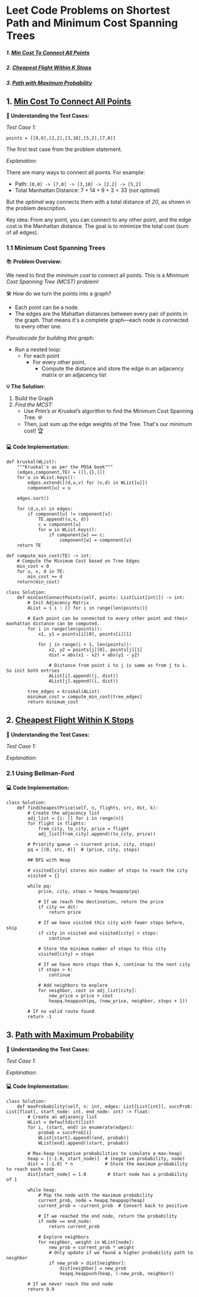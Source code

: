 # Leet Code Problems on Shortest Path and Minimum Cost Spanning Trees

##### 1. [Min Cost To Connect All Points](#1-min-cost-to-connect-all-points-1)
##### 2. [Cheapest Flight Within K Stops](#2-cheapest-flight-within-k-stops-1)
##### 3. [Path with Maximum Probability](#3-path-with-maximum-probability-1)

## 1. [Min Cost To Connect All Points](https://leetcode.com/problems/min-cost-to-connect-all-points/description/)

**🎯 Understanding the Test Cases:**

*Test Case 1:*

`points = [[0,0],[2,2],[3,10],[5,2],[7,0]]`

The first test case from the problem statement. 

*Explanation:*

There are many ways to connect all points. For example:
- Path: `[0,0] -> [7,0] -> [3,10] -> [2,2] -> [5,2]`
- Total Manhattan Distance: $7 + 14 + 9 + 3 = 33$ (not optimal)

But the *optimal* way connects them with a total distance of *20*, as shown in the problem description. 

Key idea: From any point, you can connect to any other point, and the edge cost is the Manhattan distance. The goal is to minimize the total cost (sum of all edges).

### 1.1 Minimum Cost Spanning Trees 

📚 **Problem Overview:**

We need to find the *minimum cost* to connect all points. This is a *Minimum Cost Spanning Tree (MCST)* problem! 

🛠️ How do we turn the points into a graph?

- Each point can be a node. 
- The edges are the Mahattan distances between every pair of points in the graph. That means it's a complete graph—each node is connected to every other one.

*Pseudocode for building this graph:*

- Run a nested loop:
    - For each point
        - For every other point, 
            - Compute the distance and store the edge in an adjacency matrix or an adjacency list

**💡 The Solution:**

1. Build the Graph
2. *Find the MCST:*
   - Use *Prim’s* or *Kruskal’s* algorithm to find the Minimum Cost Spanning Tree. 🌐 
   - Then, just sum up the edge weights of the Tree. That's our minimum cost! 🏆


#### 💻 Code Implementation:
```
def kruskal(WList):
    """Kruskal's as per the PDSA book"""
    (edges,component,TE) = ([],{},[])
    for u in WList.keys():
        edges.extend([(d,u,v) for (v,d) in WList[u]])
        component[u] = u

    edges.sort()

    for (d,u,v) in edges:
        if component[u] != component[v]:
            TE.append((u,v, d))
            c = component[u]
            for w in WList.keys():
                if component[w] == c:
                    component[w] = component[v]
    return TE

def compute_min_cost(TE) -> int:
    # Compute the Minimum Cost based on Tree Edges
    min_cost = 0
    for u, v, d in TE:
        min_cost += d
    return(min_cost)

class Solution:
    def minCostConnectPoints(self, points: List[List[int]]) -> int:
        # Init Adjacency Matrix
        AList = { i : [] for i in range(len(points))}

        # Each point can be connected to every other point and their manhattan distance can be computed.
        for i in range(len(points)):
            x1, y1 = points[i][0], points[i][1]

            for j in range(i + 1, len(points)):
                x2, y2 = points[j][0], points[j][1]
                dist = abs(x1 - x2) + abs(y1 - y2)

                # Distance from point i to j is same as from j to i. So init both entries
                AList[i].append((j, dist))
                AList[j].append((i, dist))

        tree_edges = kruskal(AList)
        minimum_cost = compute_min_cost(tree_edges)
        return minimum_cost
```



## 2. [Cheapest Flight Within K Stops](https://leetcode.com/problems/cheapest-flights-within-k-stops/description/)

**🎯 Understanding the Test Cases:**

*Test Case 1:*

*Explanation:*


### 2.1 Using Bellman-Ford

#### 💻 Code Implementation:
```
class Solution:
    def findCheapestPrice(self, n, flights, src, dst, k):
        # Create the adjacency list
        adj_list = {i: [] for i in range(n)}
        for flight in flights:
            from_city, to_city, price = flight
            adj_list[from_city].append((to_city, price))
        
        # Priority queue -> (current price, city, stops)
        pq = [(0, src, 0)]  # (price, city, stops)
        
        ## BFS with Heap

        # visited[city] stores min number of stops to reach the city
        visited = {}
        
        while pq:
            price, city, stops = heapq.heappop(pq)
            
            # If we reach the destination, return the price
            if city == dst:
                return price
            
            # If we have visited this city with fewer stops before, skip
            if city in visited and visited[city] < stops:
                continue
            
            # Store the minimum number of stops to this city
            visited[city] = stops
            
            # If we have more stops than k, continue to the next city
            if stops > k:
                continue
            
            # Add neighbors to explore
            for neighbor, cost in adj_list[city]:
                new_price = price + cost
                heapq.heappush(pq, (new_price, neighbor, stops + 1))
        
        # If no valid route found
        return -1
```


## 3. [Path with Maximum Probability](https://leetcode.com/problems/path-with-maximum-probability/description/)

**🎯 Understanding the Test Cases:**

*Test Case 1:*

*Explanation:*


#### 💻 Code Implementation:

```
class Solution:
    def maxProbability(self, n: int, edges: List[List[int]], succProb: List[float], start_node: int, end_node: int) -> float:
        # Create an adjacency list
        WList = defaultdict(list)
        for i, (start, end) in enumerate(edges):
            probab = succProb[i]
            WList[start].append((end, probab))
            WList[end].append((start, probab))

        # Max-heap (negative probabilities to simulate a max-heap)
        heap = [(-1.0, start_node)]  # (negative probability, node)
        dist = [-1.0] * n            # Store the maximum probability to reach each node
        dist[start_node] = 1.0        # Start node has a probability of 1

        while heap:
            # Pop the node with the maximum probability
            current_prob, node = heapq.heappop(heap)
            current_prob = -current_prob  # Convert back to positive

            # If we reached the end node, return the probability
            if node == end_node:
                return current_prob

            # Explore neighbors
            for neighbor, weight in WList[node]:
                new_prob = current_prob * weight
                # Only update if we found a higher probability path to neighbor
                if new_prob > dist[neighbor]:
                    dist[neighbor] = new_prob
                    heapq.heappush(heap, (-new_prob, neighbor))

        # If we never reach the end node
        return 0.0
```